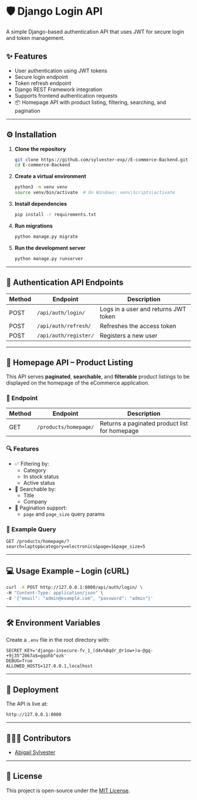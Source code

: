 # 🛡️ Django Login API

A simple Django-based authentication API that uses JWT for secure login and token management.

## ✨ Features

- User authentication using JWT tokens
- Secure login endpoint
- Token refresh endpoint
- Django REST Framework integration
- Supports frontend authentication requests
- 📦 Homepage API with product listing, filtering, searching, and pagination

---

## ⚙️ Installation

1. **Clone the repository**
   ```bash
   git clone https://github.com/sylvester-exp//E-commerce-Backend.git
   cd E-commerce-Backend
   ```

2. **Create a virtual environment**
   ```bash
   python3 -m venv venv
   source venv/bin/activate  # On Windows: venv\Scripts\activate
   ```

3. **Install dependencies**
   ```bash
   pip install -r requirements.txt
   ```

4. **Run migrations**
   ```bash
   python manage.py migrate
   ```

5. **Run the development server**
   ```bash
   python manage.py runserver
   ```

---

## 🔐 Authentication API Endpoints

| Method | Endpoint             | Description                          |
|--------|----------------------|--------------------------------------|
| POST   | `/api/auth/login/`   | Logs in a user and returns JWT token |
| POST   | `/api/auth/refresh/` | Refreshes the access token           |
| POST   | `/api/auth/register/`| Registers a new user                 |

---

## 🏡 Homepage API – Product Listing

This API serves **paginated**, **searchable**, and **filterable** product listings to be displayed on the homepage of the eCommerce application.

### 📍 Endpoint

| Method | Endpoint                 | Description                          |
|--------|--------------------------|--------------------------------------|
| GET    | `/products/homepage/`    | Returns a paginated product list for homepage |

### 🔍 Features

- ✅ Filtering by:
  - Category
  - In stock status
  - Active status
- 🔎 Searchable by:
  - Title
  - Company
- 📄 Pagination support:
  - `page` and `page_size` query params

### 🔧 Example Query

```
GET /products/homepage/?search=laptop&category=electronics&page=1&page_size=5
```

---

## 💻 Usage Example – Login (cURL)

```bash
curl -X POST http://127.0.0.1:8000/api/auth/login/ \
-H "Content-Type: application/json" \
-d '{"email": "admin@example.com", "password": "admin"}'
```

---

## 🛠 Environment Variables

Create a `.env` file in the root directory with:

```env
SECRET_KEY='django-insecure-fv_1_(d4v%8qdr_@r1ow+)a-@gq-+9j35^2067a$=gqohb^ozk'
DEBUG=True
ALLOWED_HOSTS=127.0.0.1,localhost
```

---

## 🚀 Deployment

The API is live at:

```
http://127.0.0.1:8000
```

---

## 👩🏾‍💻 Contributors

- [Abigail Sylvester](https://github.com/sylvester-exp)

---

## 📝 License

This project is open-source under the [MIT License](https://opensource.org/licenses/MIT).
